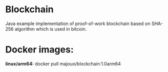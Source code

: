 # Blockchain
Java example implementation of proof-of-work blockchain based on SHA-256 algorithm which is used in bitcoin.

# Docker images:
**linux/arm64:** docker pull majouo/blockchain:1.0arm64
